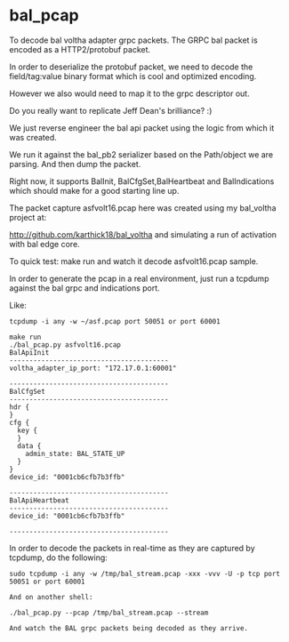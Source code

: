 # bal_pcap
To decode bal voltha adapter grpc packets.
The GRPC bal packet is encoded as a HTTP2/protobuf packet.

In order to deserialize the protobuf packet, we need to
decode the field/tag:value binary format which is cool and optimized encoding.

However we also would need to map it to the grpc descriptor out.

Do you really want to replicate Jeff Dean's brilliance? :)

We just reverse engineer the bal api packet using the logic from which it was created.

We run it against the bal_pb2 serializer based on the Path/object we are parsing.
And then dump the packet.

Right now, it supports BalInit, BalCfgSet,BalHeartbeat and BalIndications which should make for a good starting line up.

The packet capture asfvolt16.pcap here was created using my bal_voltha project at:

http://github.com/karthick18/bal_voltha
and simulating a run of activation with bal edge core.

To quick test:
make run
and watch it decode asfvolt16.pcap sample.

In order to generate the pcap in a real environment, just run a tcpdump against
the bal grpc and indications port.

Like:
```
tcpdump -i any -w ~/asf.pcap port 50051 or port 60001
```

```
make run
./bal_pcap.py asfvolt16.pcap
BalApiInit
----------------------------------------
voltha_adapter_ip_port: "172.17.0.1:60001"

----------------------------------------
BalCfgSet
----------------------------------------
hdr {
}
cfg {
  key {
  }
  data {
    admin_state: BAL_STATE_UP
  }
}
device_id: "0001cb6cfb7b3ffb"

----------------------------------------
BalApiHeartbeat
----------------------------------------
device_id: "0001cb6cfb7b3ffb"

----------------------------------------
```

In order to decode the packets in real-time as they are captured by tcpdump,
do the following:

```
sudo tcpdump -i any -w /tmp/bal_stream.pcap -xxx -vvv -U -p tcp port 50051 or port 60001

And on another shell:

./bal_pcap.py --pcap /tmp/bal_stream.pcap --stream

And watch the BAL grpc packets being decoded as they arrive.
```

